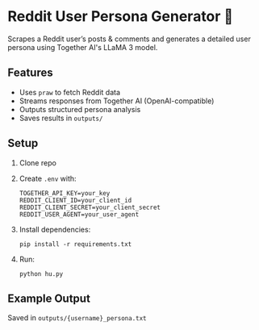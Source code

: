 # Reddit User Persona Generator 🤖

Scrapes a Reddit user’s posts & comments and generates a detailed user persona using Together AI's LLaMA 3 model.

## Features
- Uses `praw` to fetch Reddit data
- Streams responses from Together AI (OpenAI-compatible)
- Outputs structured persona analysis
- Saves results in `outputs/`

## Setup

1. Clone repo
2. Create `.env` with:
    ```
    TOGETHER_API_KEY=your_key
    REDDIT_CLIENT_ID=your_client_id
    REDDIT_CLIENT_SECRET=your_client_secret
    REDDIT_USER_AGENT=your_user_agent
    ```

3. Install dependencies:
    ```
    pip install -r requirements.txt
    ```

4. Run:
    ```
    python hu.py
    ```

## Example Output

Saved in `outputs/{username}_persona.txt`
